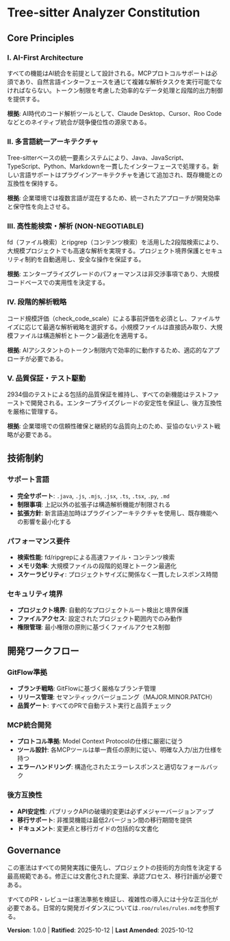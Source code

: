 <!-- 
Sync Impact Report:
Version change: [CONSTITUTION_VERSION] → 1.0.0
Modified principles: Initial creation
Added sections: All sections (initial creation)
Removed sections: None
Templates requiring updates: ✅ All templates will be updated to align with new constitution
Follow-up TODOs: None - all placeholders resolved
-->

# Tree-sitter Analyzer Constitution

## Core Principles

### I. AI-First Architecture
すべての機能はAI統合を前提として設計される。MCPプロトコルサポートは必須であり、自然言語インターフェースを通じて複雑な解析タスクを実行可能でなければならない。トークン制限を考慮した効率的なデータ処理と段階的出力制御を提供する。

**根拠**: AI時代のコード解析ツールとして、Claude Desktop、Cursor、Roo Codeなどとのネイティブ統合が競争優位性の源泉である。

### II. 多言語統一アーキテクチャ
Tree-sitterベースの統一要素システムにより、Java、JavaScript、TypeScript、Python、Markdownを一貫したインターフェースで処理する。新しい言語サポートはプラグインアーキテクチャを通じて追加され、既存機能との互換性を保持する。

**根拠**: 企業環境では複数言語が混在するため、統一されたアプローチが開発効率と保守性を向上させる。

### III. 高性能検索・解析 (NON-NEGOTIABLE)
fd（ファイル検索）とripgrep（コンテンツ検索）を活用した2段階検索により、大規模プロジェクトでも高速な解析を実現する。プロジェクト境界保護とセキュリティ制約を自動適用し、安全な操作を保証する。

**根拠**: エンタープライズグレードのパフォーマンスは非交渉事項であり、大規模コードベースでの実用性を決定する。

### IV. 段階的解析戦略
コード規模評価（check_code_scale）による事前評価を必須とし、ファイルサイズに応じて最適な解析戦略を選択する。小規模ファイルは直接読み取り、大規模ファイルは構造解析とトークン最適化を適用する。

**根拠**: AIアシスタントのトークン制限内で効率的に動作するため、適応的なアプローチが必要である。

### V. 品質保証・テスト駆動
2934個のテストによる包括的品質保証を維持し、すべての新機能はテストファーストで開発される。エンタープライズグレードの安定性を保証し、後方互換性を厳格に管理する。

**根拠**: 企業環境での信頼性確保と継続的な品質向上のため、妥協のないテスト戦略が必要である。

## 技術制約

### サポート言語
- **完全サポート**: `.java`, `.js`, `.mjs`, `.jsx`, `.ts`, `.tsx`, `.py`, `.md`
- **制限事項**: 上記以外の拡張子は構造解析機能が制限される
- **拡張方針**: 新言語追加時はプラグインアーキテクチャを使用し、既存機能への影響を最小化する

### パフォーマンス要件
- **検索性能**: fd/ripgrepによる高速ファイル・コンテンツ検索
- **メモリ効率**: 大規模ファイルの段階的処理とトークン最適化
- **スケーラビリティ**: プロジェクトサイズに関係なく一貫したレスポンス時間

### セキュリティ境界
- **プロジェクト境界**: 自動的なプロジェクトルート検出と境界保護
- **ファイルアクセス**: 設定されたプロジェクト範囲内でのみ動作
- **権限管理**: 最小権限の原則に基づくファイルアクセス制御

## 開発ワークフロー

### GitFlow準拠
- **ブランチ戦略**: GitFlowに基づく厳格なブランチ管理
- **リリース管理**: セマンティックバージョニング（MAJOR.MINOR.PATCH）
- **品質ゲート**: すべてのPRで自動テスト実行と品質チェック

### MCP統合開発
- **プロトコル準拠**: Model Context Protocolの仕様に厳密に従う
- **ツール設計**: 各MCPツールは単一責任の原則に従い、明確な入力/出力仕様を持つ
- **エラーハンドリング**: 構造化されたエラーレスポンスと適切なフォールバック

### 後方互換性
- **API安定性**: パブリックAPIの破壊的変更は必ずメジャーバージョンアップ
- **移行サポート**: 非推奨機能は最低2バージョン間の移行期間を提供
- **ドキュメント**: 変更点と移行ガイドの包括的な文書化

## Governance

この憲法はすべての開発実践に優先し、プロジェクトの技術的方向性を決定する最高規範である。修正には文書化された提案、承認プロセス、移行計画が必要である。

すべてのPR・レビューは憲法準拠を検証し、複雑性の導入には十分な正当化が必要である。日常的な開発ガイダンスについては`.roo/rules/rules.md`を参照する。

**Version**: 1.0.0 | **Ratified**: 2025-10-12 | **Last Amended**: 2025-10-12